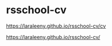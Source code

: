 # rsschool-cv

https://laraleeny.github.io/rsschool-cv/cv

https://laraleeny.github.io/rsschool-cv/
